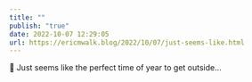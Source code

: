 ```yaml
---
title: ""
publish: "true"
date: 2022-10-07 12:29:05
url: https://ericmwalk.blog/2022/10/07/just-seems-like.html
---
```


<div xmlns="http://www.w3.org/1999/xhtml">
<p>🏃 Just seems like the perfect time of year to get outside…</p>
</div>